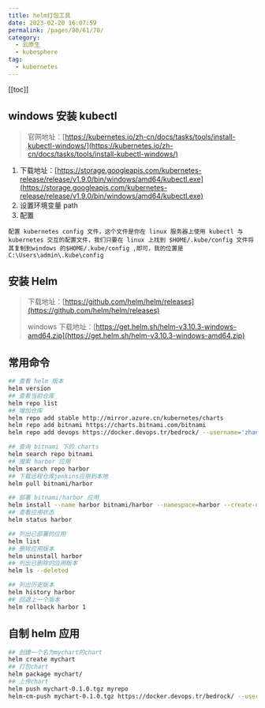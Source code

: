 ```yaml
---
title: helm打包工具
date: 2023-02-20 16:07:59
permalink: /pages/80/61/70/
category: 
  - 云原生
  - kubesphere
tag: 
  - kubernetes
---
```


<!-- more -->

[[toc]]

## windows 安装 kubectl

> 官网地址：[https://kubernetes.io/zh-cn/docs/tasks/tools/install-kubectl-windows/](https://kubernetes.io/zh-cn/docs/tasks/tools/install-kubectl-windows/)

1. 下载地址：[https://storage.googleapis.com/kubernetes-release/release/v1.9.0/bin/windows/amd64/kubectl.exe](https://storage.googleapis.com/kubernetes-release/release/v1.9.0/bin/windows/amd64/kubectl.exe)
2. 设置环境变量 path
3. 配置

```text
配置 kubernetes config 文件，这个文件是你在 linux 服务器上使用 kubectl 与 kubernetes 交互的配置文件，我们只要在 linux 上找到 $HOME/.kube/config 文件将其复制到windows 的$HOME/.kube/config ,即可，我的位置是 C:\Users\admin\.kube\config
```

## 安装 Helm

> 下载地址：[https://github.com/helm/helm/releases](https://github.com/helm/helm/releases)
>
> windows 下载地址：[https://get.helm.sh/helm-v3.10.3-windows-amd64.zip](https://get.helm.sh/helm-v3.10.3-windows-amd64.zip)

## 常用命令

```bash
## 查看 helm 版本
helm version
## 查看当前仓库
helm repo list
## 增加仓库
helm repo add stable http://mirror.azure.cn/kubernetes/charts
helm repo add bitnami https://charts.bitnami.com/bitnami
helm repo add devops https://docker.devops.tr/bedrock/ --username='zhanghaijun' --password=12345

## 查询 bitnami 下的 charts
helm search repo bitnami
## 搜索 harbor 应用
helm search repo harbor
## 下载远程仓库jenkins应用到本地
helm pull bitnami/harbor

## 部署 bitnami/harbor 应用
helm install --name harbor bitnami/harbor --namespace=harbor --create-namespace
## 查看应用状态
helm status harbor

## 列出已部署的应用
helm list
## 删除应用版本
helm uninstall harbor
## 列出已删除的应用版本
helm ls --deleted

## 列出历史版本
helm history harbor
## 回退上一个版本
helm rollback harbor 1

```

## 自制 helm 应用

```bash
## 创建一个名为mychart的chart
helm create mychart
## 打包chart
helm package mychart/
## 上传chart
helm push mychart-0.1.0.tgz myrepo
helm-cm-push mychart-0.1.0.tgz https://docker.devops.tr/bedrock/ --username='zhanghaijun' --password=123456
```
